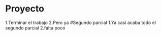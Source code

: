 # Proyecto
1.Terminar el trabajo
2.Pero ya
#Segundo parcial
1.Ya casi acaba todo el segundo parcial
2.falta poco
